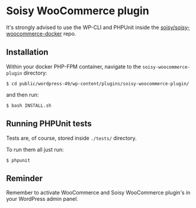 # Soisy WooCommerce plugin

It's strongly advised to use the WP-CLI and PHPUnit inside the [soisy/soisy-woocommerce-docker](https://github.com/soisy/soisy-woocommerce-docker) repo.


## Installation

Within your docker PHP-FPM container, navigate to the `soisy-woocommerce-plugin` directory:
```
$ cd public/wordpress-49/wp-content/plugins/soisy-woocommerce-plugin/
```

and then run:  
```
$ bash INSTALL.sh
```

## Running PHPUnit tests

Tests are, of course, stored inside `./tests/` directory.  
 
To run them all just run: 
```
$ phpunit
```


## Reminder
Remember to activate WooCommerce and Soisy WooCommerce plugin's in your WordPress admin panel.